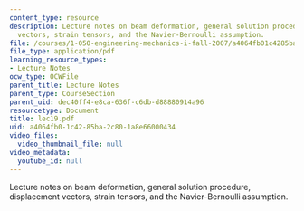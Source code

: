 ```yaml
---
content_type: resource
description: Lecture notes on beam deformation, general solution procedure, displacement
  vectors, strain tensors, and the Navier-Bernoulli assumption.
file: /courses/1-050-engineering-mechanics-i-fall-2007/a4064fb01c4285ba2c801a8e66000434_lec19.pdf
file_type: application/pdf
learning_resource_types:
- Lecture Notes
ocw_type: OCWFile
parent_title: Lecture Notes
parent_type: CourseSection
parent_uid: dec40ff4-e8ca-636f-c6db-d88880914a96
resourcetype: Document
title: lec19.pdf
uid: a4064fb0-1c42-85ba-2c80-1a8e66000434
video_files:
  video_thumbnail_file: null
video_metadata:
  youtube_id: null
---
```

Lecture notes on beam deformation, general solution procedure, displacement vectors, strain tensors, and the Navier-Bernoulli assumption.

